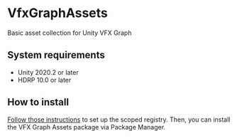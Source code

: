 VfxGraphAssets
==============

Basic asset collection for Unity VFX Graph

System requirements
-------------------

- Unity 2020.2 or later
- HDRP 10.0 or later

## How to install

[Follow those instructions] to set up the scoped registry. Then, you can install
the VFX Graph Assets package via Package Manager.

[Follow those instructions]:
  https://gist.github.com/keijiro/f8c7e8ff29bfe63d86b888901b82644c
